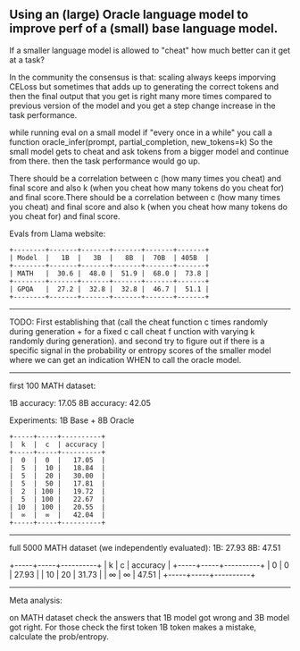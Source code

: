 ## Using an (large) Oracle language model to improve perf of a (small) base language model.

If a smaller language model is allowed to "cheat" how much better can it get at a task?


In the community the consensus is that: scaling always keeps imporving CELoss but sometimes that adds up to generating the correct tokens and then the final output that you get is right many more times compared to previous version of the model and you get a step change increase in the task performance.

while running eval on a small model if "every once in a while" you call a function oracle_infer(prompt, partial_completion, new_tokens=k) So the small model gets to cheat and ask tokens from a bigger model and continue from there. then the task performance would go up. 

There should be a correlation between c (how many times you cheat) and final score and also k (when you cheat how many tokens do you cheat for) and final score.There should be a correlation between c (how many times you cheat) and final score and also k (when you cheat how many tokens do you cheat for) and final score. 


Evals from Llama website:
```
+--------+-------+-------+-------+-------+-------+
| Model  |   1B  |   3B  |   8B  |  70B  | 405B  |
+--------+-------+-------+-------+-------+-------+
| MATH   |  30.6 |  48.0 |  51.9 |  68.0 |  73.8 |
+--------+-------+-------+-------+-------+-------+
| GPQA   |  27.2 |  32.8 |  32.8 |  46.7 |  51.1 |
+--------+-------+-------+-------+-------+-------+
```
___________

TODO: First establishing that (call the cheat function c times randomly during generation + for a fixed c call cheat f unction with varying k randomly during generation). and second try to figure out if there is a specific signal in the probability or entropy scores of the smaller model where we can get an indication WHEN to call the oracle model.

__________
first 100 MATH dataset:

1B accuracy: 17.05
8B accuracy: 42.05


Experiments: 
1B Base + 8B Oracle
```
+-----+-----+----------+
|  k  |  c  | accuracy |
+-----+-----+----------+
|  0  |  0  |   17.05  |
|  5  |  10 |   18.84  |
|  5  |  20 |   30.00  |
|  5  |  50 |   17.81  |
|  2  | 100 |   19.72  | 
|  5  | 100 |   22.67  | 
| 10  | 100 |   20.55  | 
|  ∞  |  ∞  |   42.04  | 
+-----+-----+----------+
```
______________


full 5000 MATH dataset (we independently evaluated):
1B: 27.93 
8B: 47.51

+-----+-----+----------+
|  k  |  c  | accuracy |
+-----+-----+----------+
|  0  |  0  |   27.93  |
| 10  | 20  |   31.73  | 
|  ∞ |  ∞ |   47.51  | 
+-----+-----+----------+

_____________________

Meta analysis:

on MATH dataset check the answers that 1B model got wrong and 3B model got right. For those check the first token 1B token makes a mistake, 
calculate the prob/entropy. 

